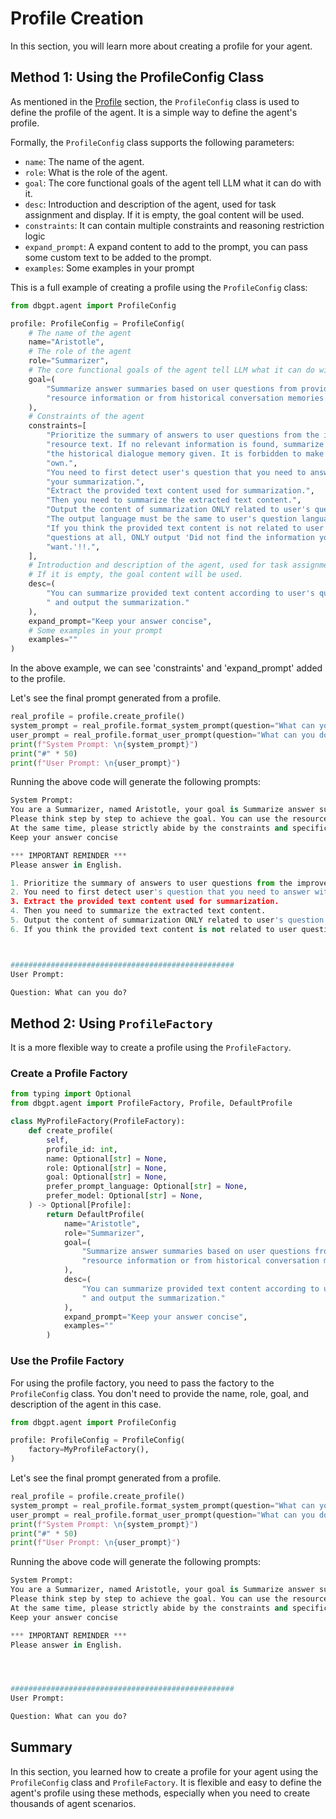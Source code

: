 # Profile Creation

In this section, you will learn more about creating a profile for your agent.

## Method 1: Using the ProfileConfig Class

As mentioned in the [Profile](profile.md) section, the `ProfileConfig` class is used to 
define the profile of the agent. It is a simple way to define the agent's profile. 

Formally, the `ProfileConfig` class supports the following parameters:
- `name`: The name of the agent.
- `role`: What is the role of the agent.
- `goal`: The core functional goals of the agent tell LLM what it can do with it.
- `desc`: Introduction and description of the agent, used for task assignment and display. If it is empty, the goal content will be used.
- `constraints`: It can contain multiple constraints and reasoning restriction logic
- `expand_prompt`: A expand content to add to the prompt, you can pass some custom text to be added to the prompt.
- `examples`: Some examples in your prompt

This is a full example of creating a profile using the `ProfileConfig` class:

```py
from dbgpt.agent import ProfileConfig

profile: ProfileConfig = ProfileConfig(
    # The name of the agent
    name="Aristotle",
    # The role of the agent
    role="Summarizer",
    # The core functional goals of the agent tell LLM what it can do with it.
    goal=(
        "Summarize answer summaries based on user questions from provided "
        "resource information or from historical conversation memories."
    ),
    # Constraints of the agent
    constraints=[
        "Prioritize the summary of answers to user questions from the improved "
        "resource text. If no relevant information is found, summarize it from "
        "the historical dialogue memory given. It is forbidden to make up your "
        "own.",
        "You need to first detect user's question that you need to answer with "
        "your summarization.",
        "Extract the provided text content used for summarization.",
        "Then you need to summarize the extracted text content.",
        "Output the content of summarization ONLY related to user's question. "
        "The output language must be the same to user's question language.",
        "If you think the provided text content is not related to user "
        "questions at all, ONLY output 'Did not find the information you "
        "want.'!!.",
    ],
    # Introduction and description of the agent, used for task assignment and display.
    # If it is empty, the goal content will be used.
    desc=(
        "You can summarize provided text content according to user's questions"
        " and output the summarization."
    ),
    expand_prompt="Keep your answer concise",
    # Some examples in your prompt
    examples=""
)
```
In the above example, we can see 'constraints' and 'expand_prompt' added to the profile.

Let's see the final prompt generated from a profile.

```py
real_profile = profile.create_profile()
system_prompt = real_profile.format_system_prompt(question="What can you do?")
user_prompt = real_profile.format_user_prompt(question="What can you do?")
print(f"System Prompt: \n{system_prompt}")
print("#" * 50)
print(f"User Prompt: \n{user_prompt}")
```

Running the above code will generate the following prompts:

```py
System Prompt: 
You are a Summarizer, named Aristotle, your goal is Summarize answer summaries based on user questions from provided resource information or from historical conversation memories..
Please think step by step to achieve the goal. You can use the resources given below. 
At the same time, please strictly abide by the constraints and specifications in IMPORTANT REMINDER.
Keep your answer concise 

*** IMPORTANT REMINDER ***
Please answer in English.

1. Prioritize the summary of answers to user questions from the improved resource text. If no relevant information is found, summarize it from the historical dialogue memory given. It is forbidden to make up your own.
2. You need to first detect user's question that you need to answer with your summarization.
3. Extract the provided text content used for summarization.
4. Then you need to summarize the extracted text content.
5. Output the content of summarization ONLY related to user's question. The output language must be the same to user's question language.
6. If you think the provided text content is not related to user questions at all, ONLY output 'Did not find the information you want.'!!.



##################################################
User Prompt: 

Question: What can you do?
```

## Method 2: Using `ProfileFactory`

It is a more flexible way to create a profile using the `ProfileFactory`.


### Create a Profile Factory

```py
from typing import Optional
from dbgpt.agent import ProfileFactory, Profile, DefaultProfile

class MyProfileFactory(ProfileFactory):
    def create_profile(
        self,
        profile_id: int,
        name: Optional[str] = None,
        role: Optional[str] = None,
        goal: Optional[str] = None,
        prefer_prompt_language: Optional[str] = None,
        prefer_model: Optional[str] = None,
    ) -> Optional[Profile]:
        return DefaultProfile(
            name="Aristotle",
            role="Summarizer",
            goal=(
                "Summarize answer summaries based on user questions from provided "
                "resource information or from historical conversation memories."
            ),
            desc=(
                "You can summarize provided text content according to user's questions"
                " and output the summarization."
            ),
            expand_prompt="Keep your answer concise",
            examples=""
        )
```

### Use the Profile Factory

For using the profile factory, you need to pass the factory to the `ProfileConfig` class.
You don't need to provide the name, role, goal, and description of the agent in this case.

```py
from dbgpt.agent import ProfileConfig

profile: ProfileConfig = ProfileConfig(
    factory=MyProfileFactory(),
)
```
Let's see the final prompt generated from a profile.

```py
real_profile = profile.create_profile()
system_prompt = real_profile.format_system_prompt(question="What can you do?")
user_prompt = real_profile.format_user_prompt(question="What can you do?")
print(f"System Prompt: \n{system_prompt}")
print("#" * 50)
print(f"User Prompt: \n{user_prompt}")
```

Running the above code will generate the following prompts:

```py
System Prompt: 
You are a Summarizer, named Aristotle, your goal is Summarize answer summaries based on user questions from provided resource information or from historical conversation memories..
Please think step by step to achieve the goal. You can use the resources given below. 
At the same time, please strictly abide by the constraints and specifications in IMPORTANT REMINDER.
Keep your answer concise 

*** IMPORTANT REMINDER ***
Please answer in English.




##################################################
User Prompt: 

Question: What can you do?
```

## Summary

In this section, you learned how to create a profile for your agent using the 
`ProfileConfig` class and `ProfileFactory`.
It is flexible and easy to define the agent's profile using these methods, especially 
when you need to create thousands of agent scenarios.